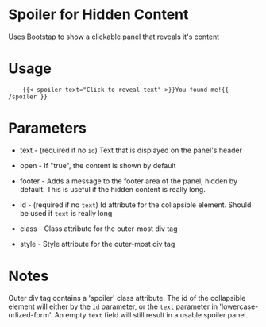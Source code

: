
# Spoiler for Hidden Content
Uses Bootstap to show a clickable panel that reveals it's content

# Usage
```
	{{< spoiler text="Click to reveal text" >}}You found me!{{ /spoiler }}
```
 
# Parameters
* text - (required if no `id`) Text that is displayed on the panel's header
* open - If "true", the content is shown by default
* footer - Adds a message to the footer area of the panel, hidden by default.
		This is useful if the hidden content is really long.

* id - (required if no `text`) Id attribute for the collapsible element.
		Should be used if `text` is really long
* class - Class attribute for the outer-most div tag
* style - Style attribute for the outer-most div tag


# Notes
Outer div tag contains a 'spoiler' class attribute.
The id of the collapsible element will either by the `id` parameter, or
	the `text` parameter in 'lowercase-urlized-form'.
An empty `text` field will still result in a usable spoiler panel.


